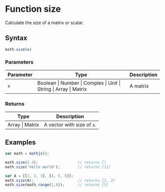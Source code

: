 # Function size

Calculate the size of a matrix or scalar.


## Syntax

```js
math.size(x)
```

### Parameters

Parameter | Type | Description
--------- | ---- | -----------
`x` | Boolean &#124; Number &#124; Complex &#124; Unit &#124; String &#124; Array &#124; Matrix | A matrix

### Returns

Type | Description
---- | -----------
Array &#124; Matrix | A vector with size of `x`.


## Examples

```js
var math = mathjs();

math.size(2.3);                  // returns []
math.size('hello world');        // returns [11]

var A = [[1, 2, 3], [4, 5, 6]];
math.size(A);                    // returns [2, 3]
math.size(math.range(1,6));      // returns [5]
```




<!-- Note: This file is automatically generated from source code comments. Changes made in this file will be overridden. -->
